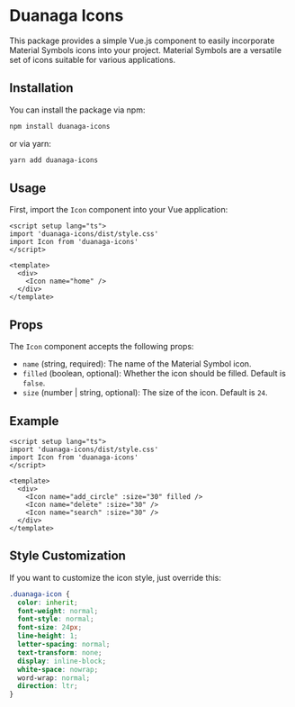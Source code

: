 # Duanaga Icons

This package provides a simple Vue.js component to easily incorporate Material Symbols icons into your project. Material Symbols are a versatile set of icons suitable for various applications.

## Installation

You can install the package via npm:

```sh
npm install duanaga-icons
```

or via yarn:

```sh
yarn add duanaga-icons
```

## Usage

First, import the `Icon` component into your Vue application:

```vue
<script setup lang="ts">
import 'duanaga-icons/dist/style.css'
import Icon from 'duanaga-icons'
</script>

<template>
  <div>
    <Icon name="home" />
  </div>
</template>
```

## Props

The `Icon` component accepts the following props:

- `name` (string, required): The name of the Material Symbol icon.
- `filled` (boolean, optional): Whether the icon should be filled. Default is `false`.
- `size` (number | string, optional): The size of the icon. Default is `24`.

## Example

```vue
<script setup lang="ts">
import 'duanaga-icons/dist/style.css'
import Icon from 'duanaga-icons'
</script>

<template>
  <div>
    <Icon name="add_circle" :size="30" filled />
    <Icon name="delete" :size="30" />
    <Icon name="search" :size="30" />
  </div>
</template>
```

## Style Customization

If you want to customize the icon style, just override this:

```css
.duanaga-icon {
  color: inherit;
  font-weight: normal;
  font-style: normal;
  font-size: 24px;
  line-height: 1;
  letter-spacing: normal;
  text-transform: none;
  display: inline-block;
  white-space: nowrap;
  word-wrap: normal;
  direction: ltr;
}
```
